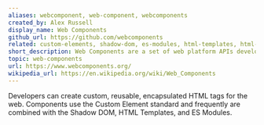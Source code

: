 ```yaml
---
aliases: webcomponent, web-component, webcomponents
created_by: Alex Russell
display_name: Web Components
github_url: https://github.com/webcomponents
related: custom-elements, shadow-dom, es-modules, html-templates, html-imports
short_description: Web Components are a set of web platform APIs developers can use to create custom HTML tags.
topic: web-components
url: https://www.webcomponents.org/
wikipedia_url: https://en.wikipedia.org/wiki/Web_Components
---
```

Developers can create custom, reusable, encapsulated HTML tags for the web. Components use the Custom Element standard and frequently are combined with the Shadow DOM, HTML Templates, and ES Modules.
